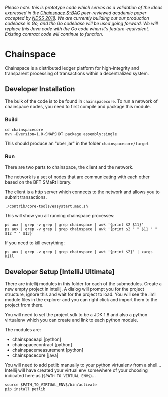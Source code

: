 *Please note: this is prototype code which serves as a validation of the ideas expressed in the [Chainspace S-BAC](https://arxiv.org/abs/1708.03778) peer-reviewed academic paper accepted by [NDSS 2018](https://www.youtube.com/watch?v=bYwIxPWyuD4&list=PLgLMkKEt7E3i1cvelsFwTJ2i2RwasarNd). We are currently building out our production codebase in Go, and the Go codebase will be used going forward. We will replace this Java code with the Go code when it's feature-equivalent. Existing contract code will continue to function.*


# Chainspace

Chainspace is a distributed ledger platform for high-integrity and transparent processing of transactions within a decentralized system.

## Developer Installation

The bulk of the code is to be found in `chainspacecore`. To run a network of chainspace nodes, you need to first compile and package this module.


### Build
```
cd chainspacecore
mvn -Dversion=1.0-SNAPSHOT package assembly:single
```

This should produce an "uber jar" in the folder `chainspacecore/target`

### Run

There are two parts to chainspace, the client and the network.

The network is a set of nodes that are communicating with each other based on the BFT SMaRt library.

The client is a http server which connects to the network and allows you to submit transactions.
```
./contrib/core-tools/easystart.mac.sh
```

This will show you all running chainspace processes:

```
ps aux | grep -v grep | grep chainspace | awk '{print $2 $11}'
ps aux | grep -v grep | grep chainspace | awk '{print $2 " " $11 " " $12 " " $13}'
```

If you need to kill everything:

```
ps aux | grep -v grep | grep chainspace | awk '{print $2}' | xargs kill
```

## Developer Setup [IntelliJ Ultimate]

There are intellij modules in this folder for each of the submodules. Create a new empty project in intellij. A dialog will prompt you for the project structure, ignore this and wait for the project to load. You will see the .iml module files in the explorer and you can right click and import them to the project from there.

You will need to set the project sdk to be a JDK 1.8 and also a python virtualenv which you can create and link to each python module.

The modules are:

- chainspaceapi [python]
- chainspacecontract [python]
- chainspacemeasurement [python]
- chainspacecore [java]

You will need to add petlib manually to your python virtualenv from a shell... Intellij will have created your virtual env somewhere of your choosing indicated here as  (`$PATH_TO_VIRTUAL_ENV$`)...

```
source $PATH_TO_VIRTUAL_ENV$/bin/activate
pip install petlib
```




